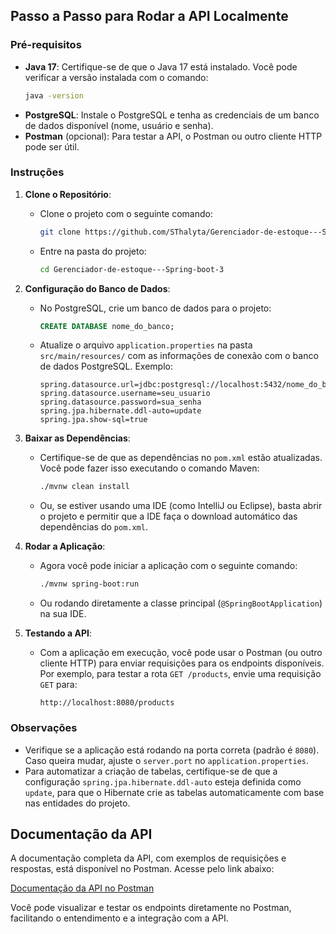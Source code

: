 ## Passo a Passo para Rodar a API Localmente

### Pré-requisitos

- **Java 17**: Certifique-se de que o Java 17 está instalado. Você pode verificar a versão instalada com o comando:
  ```bash
  java -version
  ```
- **PostgreSQL**: Instale o PostgreSQL e tenha as credenciais de um banco de dados disponível (nome, usuário e senha).
- **Postman** (opcional): Para testar a API, o Postman ou outro cliente HTTP pode ser útil.

### Instruções

1. **Clone o Repositório**:
   - Clone o projeto com o seguinte comando:
     ```bash
     git clone https://github.com/SThalyta/Gerenciador-de-estoque---Spring-boot-3.git
     ```
   - Entre na pasta do projeto:
     ```bash
     cd Gerenciador-de-estoque---Spring-boot-3
     ```

2. **Configuração do Banco de Dados**:
   - No PostgreSQL, crie um banco de dados para o projeto:
     ```sql
     CREATE DATABASE nome_do_banco;
     ```
   - Atualize o arquivo `application.properties` na pasta `src/main/resources/` com as informações de conexão com o banco de dados PostgreSQL. Exemplo:
     ```properties
     spring.datasource.url=jdbc:postgresql://localhost:5432/nome_do_banco
     spring.datasource.username=seu_usuario
     spring.datasource.password=sua_senha
     spring.jpa.hibernate.ddl-auto=update
     spring.jpa.show-sql=true
     ```

3. **Baixar as Dependências**:
   - Certifique-se de que as dependências no `pom.xml` estão atualizadas. Você pode fazer isso executando o comando Maven:
     ```bash
     ./mvnw clean install
     ```
   - Ou, se estiver usando uma IDE (como IntelliJ ou Eclipse), basta abrir o projeto e permitir que a IDE faça o download automático das dependências do `pom.xml`.

4. **Rodar a Aplicação**:
   - Agora você pode iniciar a aplicação com o seguinte comando:
     ```bash
     ./mvnw spring-boot:run
     ```
   - Ou rodando diretamente a classe principal (`@SpringBootApplication`) na sua IDE.

5. **Testando a API**:
   - Com a aplicação em execução, você pode usar o Postman (ou outro cliente HTTP) para enviar requisições para os endpoints disponíveis. Por exemplo, para testar a rota `GET /products`, envie uma requisição `GET` para:
     ```
     http://localhost:8080/products
     ```

### Observações

- Verifique se a aplicação está rodando na porta correta (padrão é `8080`). Caso queira mudar, ajuste o `server.port` no `application.properties`.
- Para automatizar a criação de tabelas, certifique-se de que a configuração `spring.jpa.hibernate.ddl-auto` esteja definida como `update`, para que o Hibernate crie as tabelas automaticamente com base nas entidades do projeto.

## Documentação da API

A documentação completa da API, com exemplos de requisições e respostas, está disponível no Postman. Acesse pelo link abaixo:

[Documentação da API no Postman](https://link-da-documentacao-postman.com](https://documenter.getpostman.com/view/38231784/2sAY51A1Y8))

Você pode visualizar e testar os endpoints diretamente no Postman, facilitando o entendimento e a integração com a API.
